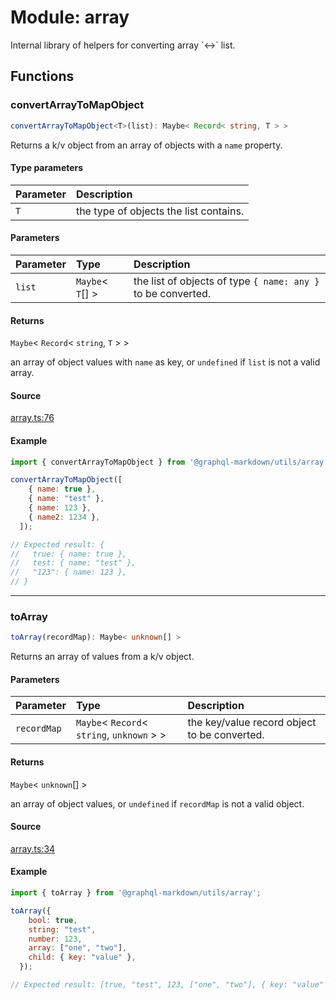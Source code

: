 # Module: array

Internal library of helpers for converting array \`<-\>`  list.

## Functions

### convertArrayToMapObject

```ts
convertArrayToMapObject<T>(list): Maybe< Record< string, T > >
```

Returns a k/v object from an array of objects with a `name` property.

#### Type parameters

| Parameter | Description |
| :------ | :------ |
| `T` | the type of objects the list contains. |

#### Parameters

| Parameter | Type | Description |
| :------ | :------ | :------ |
| `list` | `Maybe`\< `T`[] \> | the list of objects of type `{ name: any }` to be converted. |

#### Returns

`Maybe`\< `Record`\< `string`, `T` \> \>

an array of object values with `name` as key, or `undefined` if `list` is not a valid array.

#### Source

[array.ts:76](https://github.com/graphql-markdown/graphql-markdown/blob/main/packages/utils/src/array.ts#L76)

#### Example

```js
import { convertArrayToMapObject } from '@graphql-markdown/utils/array';

convertArrayToMapObject([
    { name: true },
    { name: "test" },
    { name: 123 },
    { name2: 1234 },
  ]);

// Expected result: {
//   true: { name: true },
//   test: { name: "test" },
//   "123": { name: 123 },
// }
```

***

### toArray

```ts
toArray(recordMap): Maybe< unknown[] >
```

Returns an array of values from a k/v object.

#### Parameters

| Parameter | Type | Description |
| :------ | :------ | :------ |
| `recordMap` | `Maybe`\< `Record`\< `string`, `unknown` \> \> | the key/value record object to be converted. |

#### Returns

`Maybe`\< `unknown`[] \>

an array of object values, or `undefined` if `recordMap` is not a valid object.

#### Source

[array.ts:34](https://github.com/graphql-markdown/graphql-markdown/blob/main/packages/utils/src/array.ts#L34)

#### Example

```js
import { toArray } from '@graphql-markdown/utils/array';

toArray({
    bool: true,
    string: "test",
    number: 123,
    array: ["one", "two"],
    child: { key: "value" },
  });

// Expected result: [true, "test", 123, ["one", "two"], { key: "value" }]
```

